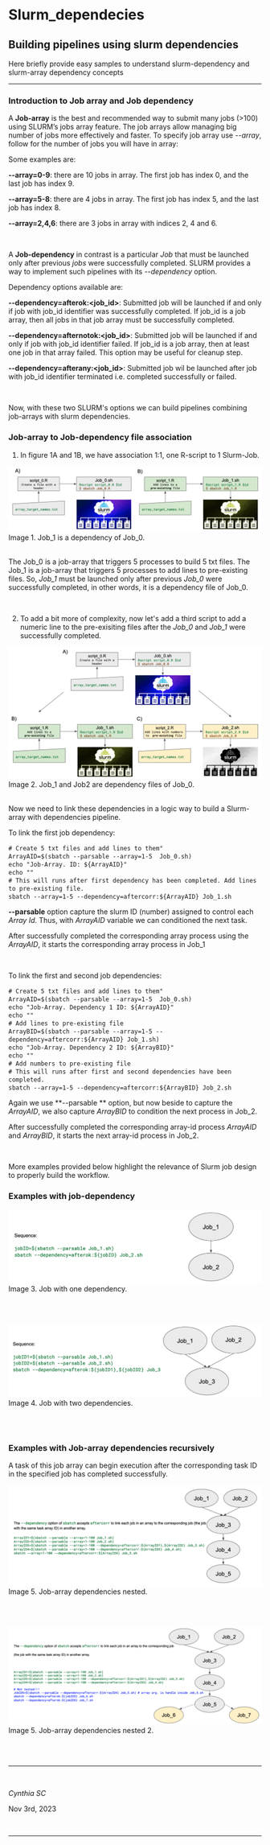 # Slurm_dependecies
## Building pipelines using slurm dependencies

Here briefly provide easy samples to understand slurm-dependency and slurm-array dependency concepts

***

### Introduction to Job array and Job dependency 

A **Job-array** is the best and recommended way to submit many jobs (>100) using SLURM’s jobs array feature. The job arrays allow managing big number of jobs more effectively and faster. To specify job array use *--array*, follow for the number of jobs you will have in array:

Some examples are:

**--array=0-9**: there are 10 jobs in array. The first job has index 0, and the last job has index 9.

**--array=5-8**: there are 4 jobs in array. The first job has index 5, and the last job has index 8.

**--array=2,4,6**: there are 3 jobs in array with indices 2, 4 and 6.

<br>

A **Job-dependency** in contrast is a particular *Job* that must be launched only after previous *jobs* were successfully completed. SLURM provides a way to implement such pipelines with its *--dependency* option.

Dependency options available are:

**--dependency=afterok:<job_id>**: Submitted job will be launched if and only if job with job_id identifier was successfully completed. If job_id is a job array, then all jobs in that job array must be successfully completed.

**--dependency=afternotok:<job_id>**: Submitted job will be launched if and only if job with job_id identifier failed. If job_id is a job array, then at least one job in that array failed. This option may be useful for cleanup step.

**--dependency=afterany:<job_id>**: Submitted job wil be launched after job with job_id identifier terminated i.e. completed successfully or failed.

<br>


Now, with these two SLURM's options we can build pipelines combining job-arrays with slurm dependencies. 

### Job-array to Job-dependency file association

1. In figure 1A and 1B, we have association 1:1, one R-script to 1 Slurm-Job. 

![Image 1.Job0_Job1](images/fig1_slurm_array.png) Image 1. Job_1 is a dependency of Job_0. <br><br>


The Job_0 is a job-array that triggers 5 processes to build 5 txt files.
The Job_1 is a job-array that triggers 5 processes to add lines to pre-existing files. So, *Job_1* must be launched only after previous *Job_0* were successfully completed, in other words, it is a dependency file of Job_0.

<br>

2. To add a bit more of complexity, now let's add a third script to add a numeric line to the pre-exisiting files after the *Job_0* and *Job_1* were successfully completed.

![Image 2.Job0_Job1_Job2](images/fig2_slurm_array.png) Image 2. Job_1 and Job2 are dependency files of Job_0. <br><br>


Now we need to link these dependencies in a logic way to build a Slurm-array with dependencies pipeline.


To link the first job dependency:

```slurm
# Create 5 txt files and add lines to them"
ArrayAID=$(sbatch --parsable --array=1-5  Job_0.sh)
echo "Job-Array. ID: ${ArrayAID}"
echo ""
# This will runs after first dependency has been completed. Add lines to pre-existing file.
sbatch --array=1-5 --dependency=aftercorr:${ArrayAID} Job_1.sh
```

**--parsable** option capture the slurm ID (number) assigned to control each *Array Id*. Thus, with *ArrayAID* variable we can conditioned the next task. 

After successfully completed the corresponding array process using the *ArrayAID*, it starts the corresponding array process in Job_1

<br>

To link the first and second job dependencies:

```slurm
# Create 5 txt files and add lines to them"
ArrayAID=$(sbatch --parsable --array=1-5  Job_0.sh)
echo "Job-Array. Dependency 1 ID: ${ArrayAID}"
echo ""
# Add lines to pre-existing file
ArrayBID=$(sbatch --parsable --array=1-5 --dependency=aftercorr:${ArrayAID} Job_1.sh)
echo "Job-Array. Dependency 2 ID: ${ArrayBID}"
echo ""
# Add numbers to pre-existing file
# This will runs after first and second dependencies have been completed. 
sbatch --array=1-5 --dependency=aftercorr:${ArrayBID} Job_2.sh
```


Again we use **--parsable ** option, but now beside to capture the *ArrayAID*, we also capture *ArrayBID* to condition the next process in Job_2. 

After successfully completed the corresponding array-id process *ArrayAID* and *ArrayBID*, it starts the next array-id process in Job_2.

<br>

More examples provided below highlight the relevance of Slurm job design to properly build the workflow.

### Examples with job-dependency 

![Image 3.Fig3](images/fig3_slurm_array.png) Image 3. Job with one dependency. <br><br>

<br>

![Image 4.Fig4](images/fig4_slurm_array.png) Image 4. Job with two dependencies. <br><br>

<br>

### Examples with Job-array dependencies recursively

A task of this job array can begin execution after the corresponding task ID in the specified job has completed successfully.

![Image 5.Fig5](images/fig5_slurm_array.png) Image 5. Job-array dependencies nested. <br><br>

<br>

![Image 5.Fig6](images/fig6_slurm_array.png) Image 5. Job-array dependencies nested 2. <br><br>

<br>


***

<br>


*Cynthia SC*

Nov 3rd, 2023

<br>

***


